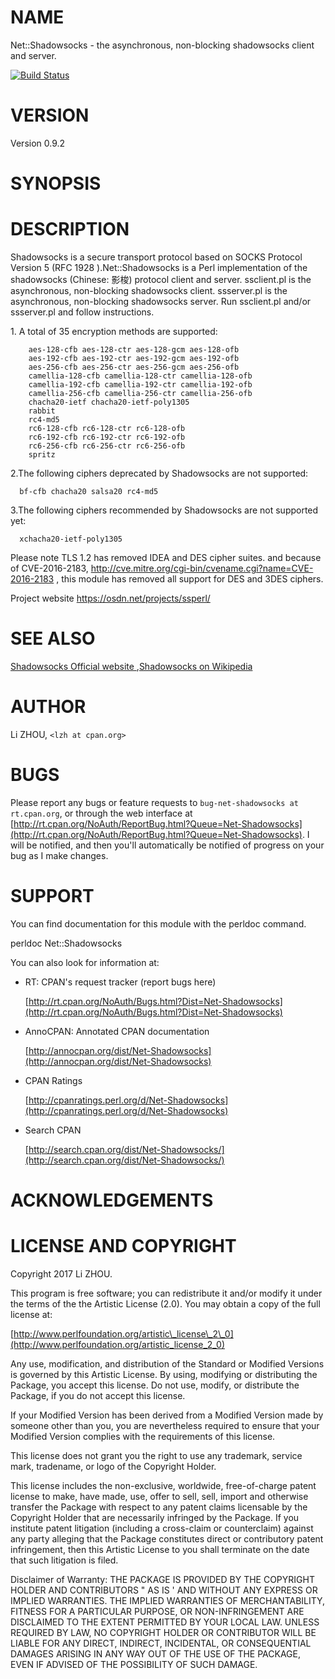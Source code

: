 # NAME

Net::Shadowsocks - the asynchronous, non-blocking shadowsocks client and server. 

[![Build Status](https://travis-ci.org/zhou0/shadowsocks-perl.png?branch=master)](https://travis-ci.org/zhou0/shadowsocks-perl)

# VERSION

Version 0.9.2

# SYNOPSIS

# DESCRIPTION

Shadowsocks is a secure transport protocol based on SOCKS Protocol Version 5 (RFC 1928 ).Net::Shadowsocks is a Perl implementation of the shadowsocks (Chinese: 影梭) protocol client and server. ssclient.pl is the asynchronous, non-blocking shadowsocks client. ssserver.pl is the asynchronous, non-blocking shadowsocks server. Run ssclient.pl and/or ssserver.pl and follow instructions.

1\. A total of 35 encryption methods are supported:

        aes-128-cfb aes-128-ctr aes-128-gcm aes-128-ofb
        aes-192-cfb aes-192-ctr aes-192-gcm aes-192-ofb
        aes-256-cfb aes-256-ctr aes-256-gcm aes-256-ofb
        camellia-128-cfb camellia-128-ctr camellia-128-ofb
        camellia-192-cfb camellia-192-ctr camellia-192-ofb
        camellia-256-cfb camellia-256-ctr camellia-256-ofb
        chacha20-ietf chacha20-ietf-poly1305
        rabbit
        rc4-md5
        rc6-128-cfb rc6-128-ctr rc6-128-ofb
        rc6-192-cfb rc6-192-ctr rc6-192-ofb
        rc6-256-cfb rc6-256-ctr rc6-256-ofb
        spritz

2.The following ciphers deprecated by Shadowsocks are not supported: 

      bf-cfb chacha20 salsa20 rc4-md5

3.The following ciphers recommended by Shadowsocks are not supported yet: 

      xchacha20-ietf-poly1305 

Please note TLS 1.2 has removed IDEA and DES cipher suites. and because of 
CVE-2016-2183,  http://cve.mitre.org/cgi-bin/cvename.cgi?name=CVE-2016-2183
, this module has removed all support for DES and 3DES ciphers. 

Project website https://osdn.net/projects/ssperl/

# SEE ALSO

[Shadowsocks Official website ](https://shadowsocks.org/en/index.html),[Shadowsocks on Wikipedia ](https://en.wikipedia.org/wiki/Shadowsocks)

# AUTHOR

Li ZHOU, `<lzh at cpan.org>`

# BUGS

Please report any bugs or feature requests to `bug-net-shadowsocks at rt.cpan.org`, or through
the web interface at [http://rt.cpan.org/NoAuth/ReportBug.html?Queue=Net-Shadowsocks](http://rt.cpan.org/NoAuth/ReportBug.html?Queue=Net-Shadowsocks).  I will be notified, and then you'll
automatically be notified of progress on your bug as I make changes.

# SUPPORT

You can find documentation for this module with the perldoc command.

perldoc Net::Shadowsocks

You can also look for information at:

- RT: CPAN's request tracker (report bugs here)

    [http://rt.cpan.org/NoAuth/Bugs.html?Dist=Net-Shadowsocks](http://rt.cpan.org/NoAuth/Bugs.html?Dist=Net-Shadowsocks)

- AnnoCPAN: Annotated CPAN documentation

    [http://annocpan.org/dist/Net-Shadowsocks](http://annocpan.org/dist/Net-Shadowsocks)

- CPAN Ratings

    [http://cpanratings.perl.org/d/Net-Shadowsocks](http://cpanratings.perl.org/d/Net-Shadowsocks)

- Search CPAN

    [http://search.cpan.org/dist/Net-Shadowsocks/](http://search.cpan.org/dist/Net-Shadowsocks/)

# ACKNOWLEDGEMENTS

# LICENSE AND COPYRIGHT

Copyright 2017 Li ZHOU.

This program is free software; you can redistribute it and/or modify it
under the terms of the the Artistic License (2.0). You may obtain a
copy of the full license at:

[http://www.perlfoundation.org/artistic\_license\_2\_0](http://www.perlfoundation.org/artistic_license_2_0)

Any use, modification, and distribution of the Standard or Modified
Versions is governed by this Artistic License. By using, modifying or
distributing the Package, you accept this license. Do not use, modify,
or distribute the Package, if you do not accept this license.

If your Modified Version has been derived from a Modified Version made
by someone other than you, you are nevertheless required to ensure that
your Modified Version complies with the requirements of this license.

This license does not grant you the right to use any trademark, service
mark, tradename, or logo of the Copyright Holder.

This license includes the non-exclusive, worldwide, free-of-charge
patent license to make, have made, use, offer to sell, sell, import and
otherwise transfer the Package with respect to any patent claims
licensable by the Copyright Holder that are necessarily infringed by the
Package. If you institute patent litigation (including a cross-claim or
counterclaim) against any party alleging that the Package constitutes
direct or contributory patent infringement, then this Artistic License
to you shall terminate on the date that such litigation is filed.

Disclaimer of Warranty: THE PACKAGE IS PROVIDED BY THE COPYRIGHT HOLDER
AND CONTRIBUTORS " AS IS ' AND WITHOUT ANY EXPRESS OR IMPLIED WARRANTIES.
THE IMPLIED WARRANTIES OF MERCHANTABILITY, FITNESS FOR A PARTICULAR
PURPOSE, OR NON-INFRINGEMENT ARE DISCLAIMED TO THE EXTENT PERMITTED BY
YOUR LOCAL LAW. UNLESS REQUIRED BY LAW, NO COPYRIGHT HOLDER OR
CONTRIBUTOR WILL BE LIABLE FOR ANY DIRECT, INDIRECT, INCIDENTAL, OR
CONSEQUENTIAL DAMAGES ARISING IN ANY WAY OUT OF THE USE OF THE PACKAGE,
EVEN IF ADVISED OF THE POSSIBILITY OF SUCH DAMAGE.
